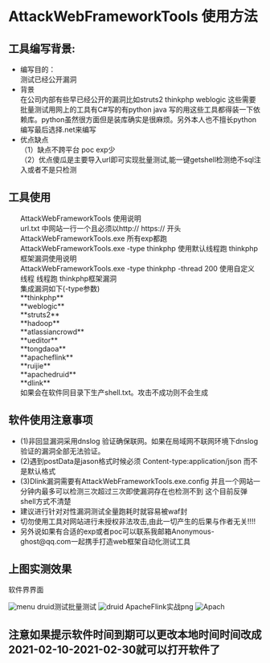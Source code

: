 <h1>AttackWebFrameworkTools 使用方法</h1>
<h2>工具编写背景:</h2>
<ul>
<li>编写目的：<br>
测试已经公开漏洞
</li>
<li>背景<br>
 在公司内部有些早已经公开的漏洞比如struts2 thinkphp weblogic 这些需要批量测试用网上的工具有C#写的有python java 写的用这些工具都得装一下依赖库。python虽然很方面但是装库确实是很麻烦。另外本人也不擅长python编写最后选择.net来编写
</li>
<li>优点缺点<br>
（1）缺点不跨平台 poc exp少<br>
（2）优点傻瓜是主要导入url即可实现批量测试,能一键getshell检测绝不sql注入或者不是只检测
</li>
</ul>
<h2>工具使用</h1>
<ul>
AttackWebFrameworkTools 使用说明<br/>
url.txt 中网站一行一个且必须以http:// https:// 开头<br/>
AttackWebFrameworkTools.exe 所有exp都跑<br/>
AttackWebFrameworkTools.exe -type thinkphp 使用默认线程跑 thinkphp框架漏洞使用说明<br/>
AttackWebFrameworkTools.exe -type thinkphp -thread 200 使用自定义线程 线程跑 thinkphp框架漏洞<br/>
集成漏洞如下(-type参数) <br/>
**thinkphp**<br/>
**weblogic**<br/>
**struts2**<br/>
**hadoop**<br/>
**atlassiancrowd**<br/>
**ueditor**<br/>
**tongdaoa**<br/>
**apacheflink**<br/>
**ruijie**<br/>
**apachedruid**<br/>
**dlink**<br/>
如果会在软件同目录下生产shell.txt。攻击不成功则不会生成
</ul>
<h2>软件使用注意事项</h2>
<ul>
<li>(1)非回显漏洞采用dnslog 验证确保联网。如果在局域网不联网环境下dnslog验证的漏洞全部无法验证。
</li>
<li>(2)遇到postData是jason格式时候必须 Content-type:application/json 而不是默认格式<br/></li>
<li>(3)Dlink漏洞需要有AttackWebFrameworkTools.exe.config 并且一个网站一分钟内最多可以检测三次超过三次即使漏洞存在也检测不到 这个目前反弹shell方式不清楚<br/>
</li>
<li>建议进行针对对性漏洞测试全量跑耗时就容易被waf封<br/></li>
<li>切勿使用工具对网站进行未授权非法攻击,由此一切产生的后果与作者无关!!!!</li>
<li>另外说如果有合适的exp或者poc可以联系我邮箱Anonymous-ghost@qq.com一起携手打造web框架自动化测试工具</li>
</ul>
<h2>上图实测效果</h2>
软件界界面

![menu](https://forum.90sec.com/uploads/default/optimized/2X/c/c8a0333b3c31d28c2db90798d3344dc369965c89_2_898x998.png)
druid测试批量测试
![druid](https://forum.90sec.com/uploads/default/optimized/2X/a/aa2297c6a09ba219d4d2451b912fc6251e29ae44_2_1380x698.jpeg) 
ApacheFlink实战png
![Apach](https://forum.90sec.com/uploads/default/original/2X/8/85dafde5a3c59063e5877447361d461c47233682.png) 
<h2>注意如果提示软件时间到期可以更改本地时间时间改成2021-02-10-2021-02-30就可以打开软件了</h2>
